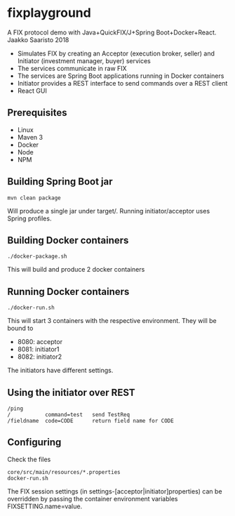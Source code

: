 # fixplayground

A FIX protocol demo with Java+QuickFIX/J+Spring Boot+Docker+React. Jaakko Saaristo 2018

- Simulates FIX by creating an Acceptor (execution broker, seller) and Initiator (investment manager, buyer) services
- The services communicate in raw FIX
- The services are Spring Boot applications running in Docker containers
- Initiator provides a REST interface to send commands over a REST client
- React GUI

## Prerequisites

- Linux
- Maven 3
- Docker
- Node
- NPM
 
## Building Spring Boot jar

    mvn clean package

Will produce a single jar under target/. Running initiator/acceptor uses Spring profiles.

## Building Docker containers

    ./docker-package.sh

This will build and produce 2 docker containers

## Running Docker containers

    ./docker-run.sh

This will start 3 containers with the respective environment. They will be bound to
- 8080: acceptor
- 8081: initiator1
- 8082: initiator2

The initiators have different settings.

## Using the initiator over REST

    /ping
    /           command=test   send TestReq
    /fieldname  code=CODE      return field name for CODE

## Configuring

Check the files

    core/src/main/resources/*.properties 
    docker-run.sh

The FIX session settings (in settings-[acceptor|initiator]properties) can be overridden by passing the container environment variables FIXSETTING.name=value.
